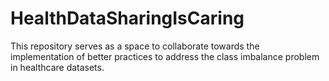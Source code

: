 # HealthDataSharingIsCaring
This repository serves as a space to collaborate towards the implementation of better practices to address the class imbalance problem in healthcare datasets. 
